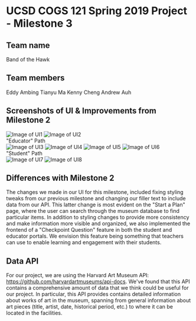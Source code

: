 # UCSD COGS 121 Spring 2019 Project - Milestone 3
## Team name
Band of the Hawk
## Team members
Eddy Ambing
Tianyu Ma
Kenny Cheng
Andrew Auh
## Screenshots of UI & Improvements from Milestone 2
![Image of UI1](UI_Screenshots/Milestone3/ui1.png)
![Image of UI2](UI_Screenshots/Milestone3/ui2.png)  
"Educator" Path  
![Image of UI3](UI_Screenshots/Milestone3/ui3.png)
![Image of UI4](UI_Screenshots/Milestone3/ui4.png)
![Image of UI5](UI_Screenshots/Milestone3/ui5.png)
![Image of UI6](UI_Screenshots/Milestone3/ui6.png)  
"Student" Path  
![Image of UI7](UI_Screenshots/ui7.png)
![Image of UI8](UI_Screenshots/ui8.png)

## Differences with Milestone 2
The changes we made in our UI for this milestone, included fixing styling tweaks from our previous milestone and changing our filler text to include data from our API. This latter change is most evident on the "Start a Plan" page, where the user can search through the museum database to find particular items. In addition to styling changes to provide more consistency and make information more visible and organized, we also implemented the frontend of a "Checkpoint Question" feature in both the student and educator portals. We envision this feature being something that teachers can use to enable learning and engagement with their students. 

## Data API
For our project, we are using the Harvard Art Museum API: https://github.com/harvardartmuseums/api-docs.
We've found that this API contains a comprehensive amount of data that we think could be useful for our project. In particular, this API provides contains detailed information about works of art in the museum, spanning from general information about art pieces (title, artist, date, historical period, etc.) to where it can be located in the facilities.